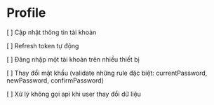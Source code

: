 # Profile

[ ] Cập nhật thông tin tài khoản

[ ] Refresh token tự động

[ ] Đăng nhập một tài khoản trên nhiều thiết bị

[ ] Thay đổi mật khẩu (validate những rule đặc biệt: currentPassword, newPassword, confirmPassword)

[ ] Xử lý không gọi api khi user thay đổi dữ liệu